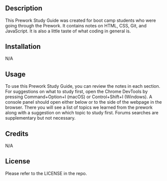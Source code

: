 # <Prework-Study-Guide>

## Description

This Prework Study Guide was created for boot camp students who were going through the Prework. It contains notes on HTML, CSS, Git, and JavaScript. It is also a little taste of what coding in general is.

## Installation

N/A

## Usage

To use this Prework Study Guide, you can review the notes in each section. For suggestions on what to study first, open the Chrome DevTools by pressing Command+Option+I (macOS) or Control+Shift+I (Windows). A console panel should open either below or to the side of the webpage in the browser. There you will see a list of topics we learned from the prework along with a suggestion on which topic to study first. Forums searches are supplementary but not necessary.

## Credits

N/A

## License

Please refer to the LICENSE in the repo.